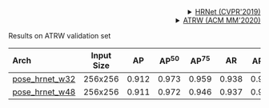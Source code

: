 <!-- [ALGORITHM] -->

<details>
<summary align="right"><a href="http://openaccess.thecvf.com/content_CVPR_2019/html/Sun_Deep_High-Resolution_Representation_Learning_for_Human_Pose_Estimation_CVPR_2019_paper.html">HRNet (CVPR'2019)</a></summary>

```bibtex
@inproceedings{sun2019deep,
  title={Deep high-resolution representation learning for human pose estimation},
  author={Sun, Ke and Xiao, Bin and Liu, Dong and Wang, Jingdong},
  booktitle={Proceedings of the IEEE conference on computer vision and pattern recognition},
  pages={5693--5703},
  year={2019}
}
```

</details>

<!-- [DATASET] -->

<details>
<summary align="right"><a href="https://arxiv.org/abs/1906.05586">ATRW (ACM MM'2020)</a></summary>

```bibtex
@inproceedings{li2020atrw,
  title={ATRW: A Benchmark for Amur Tiger Re-identification in the Wild},
  author={Li, Shuyuan and Li, Jianguo and Tang, Hanlin and Qian, Rui and Lin, Weiyao},
  booktitle={Proceedings of the 28th ACM International Conference on Multimedia},
  pages={2590--2598},
  year={2020}
}
```

</details>

Results on ATRW validation set

| Arch                                          | Input Size |  AP   | AP<sup>50</sup> | AP<sup>75</sup> |  AR   | AR<sup>50</sup> |                     ckpt                      |                      log                      |
| :-------------------------------------------- | :--------: | :---: | :-------------: | :-------------: | :---: | :-------------: | :-------------------------------------------: | :-------------------------------------------: |
| [pose_hrnet_w32](/configs/animal/2d_kpt_sview_rgb_img/topdown_heatmap/atrw/hrnet_w32_atrw_256x256.py) |  256x256   | 0.912 |      0.973      |      0.959      | 0.938 |      0.985      | [ckpt](https://download.openmmlab.com/mmpose/animal/hrnet/hrnet_w32_atrw_256x256-f027f09a_20210414.pth) | [log](https://download.openmmlab.com/mmpose/animal/hrnet/hrnet_w32_atrw_256x256_20210414.log.json) |
| [pose_hrnet_w48](/configs/animal/2d_kpt_sview_rgb_img/topdown_heatmap/atrw/hrnet_w48_atrw_256x256.py) |  256x256   | 0.911 |      0.972      |      0.946      | 0.937 |      0.985      | [ckpt](https://download.openmmlab.com/mmpose/animal/hrnet/hrnet_w48_atrw_256x256-ac088892_20210414.pth) | [log](https://download.openmmlab.com/mmpose/animal/hrnet/hrnet_w48_atrw_256x256_20210414.log.json) |
